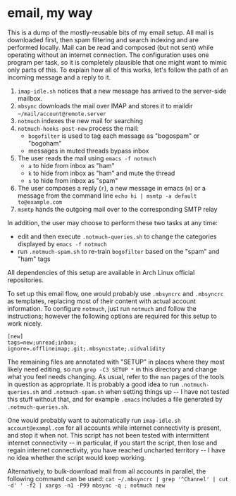 # email, my way

This is a dump of the mostly-reusable bits of my email setup. All mail is
downloaded first, then spam filtering and search indexing and are performed
locally. Mail can be read and composed (but not sent) while operating without an
internet connection.  The configuration uses one program per task, so it is
completely plausible that one might want to mimic only parts of this. To explain
how all of this works, let's follow the path of an incoming message and a reply
to it.

1. `imap-idle.sh` notices that a new message has arrived to the server-side
   mailbox.
2. `mbsync` downloads the mail over IMAP and stores it to maildir `~/mail/account@remote.server`
3. `notmuch` indexes the new mail for searching
4. `notmuch-hooks-post-new` process the mail:
	- `bogofilter` is used to tag each message as "bogospam" or "bogoham"
	- messages in muted threads bypass inbox
5. The user reads the mail using `emacs -f notmuch`
	- `a` to hide from inbox as "ham"
	- `k` to hide from inbox as "ham" and mute the thread
	- `s` to hide from inbox as "spam"
6. The user composes a reply (`r`), a new message in emacs (`m`) or a message from the command line `echo hi | msmtp -a default to@example.com`
7. `msmtp` hands the outgoing mail over to the corresponding SMTP relay

In addition, the user may choose to perform these two tasks at any time:

- edit and then execute `.notmuch-queries.sh` to change the categories displayed
  by `emacs -f notmuch`
- run `.notmuch-spam.sh` to re-train `bogofilter` based on the "spam" and "ham"
  tags

All dependencies of this setup are available in Arch Linux official repositories.

To set up this email flow, one would probably use `.mbsyncrc` and `.mbsyncrc` as
templates, replacing most of their content with actual account information. To
configure `notmuch`, just run `notmuch` and follow the instructions; however the
following options are required for this setup to work nicely.

	[new]
	tags=new;unread;inbox;
	ignore=.offlineimap;.git;.mbsyncstate;.uidvalidity

The remaining files are annotated with "SETUP" in places where they most likely
need editing, so run `grep -C3 SETUP *` in this directory and change what you
feel needs changing. As usual, refer to the `man` pages of the tools in question
as appropriate. It is probably a good idea to run `.notmuch-queries.sh` and
`.notmuch-spam.sh` when setting things up -- I have not tested this stuff
without that, and for example `.emacs` includes a file generated by
`.notmuch-queries.sh`.

One would probably want to automatically run `imap-idle.sh account@exampl.com`
for all accounts while internet connectivity is present, and stop it when not.
This script has not been tested with intermittent internet connectivity -- in
particular, if you start the script, then lose and regain internet connectivity,
you have reached uncharted territory -- I have no idea whether the script would
keep working.

Alternatively, to bulk-download mail from all accounts in parallel, the
following command can be used: `cat ~/.mbsyncrc | grep '^Channel' | cut -d' '
-f2 | xargs -n1 -P99 mbsync -q ; notmuch new`

